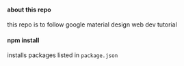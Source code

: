#### about this repo
this repo is to follow google material design web dev tutorial

#### npm install 
installs packages listed in `package.json`

